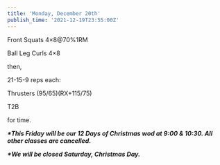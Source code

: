 ```yaml
---
title: 'Monday, December 20th'
publish_time: '2021-12-19T23:55:00Z'
---
```


Front Squats 4×8\@70%1RM

Ball Leg Curls 4×8

then,

21-15-9 reps each:

Thrusters (95/65)(RX+115/75)

T2B

for time.

***\*This Friday will be our 12 Days of Christmas wod at 9:00 & 10:30.
All other classes are cancelled.***

***\*We will be closed Saturday, Christmas Day.***
